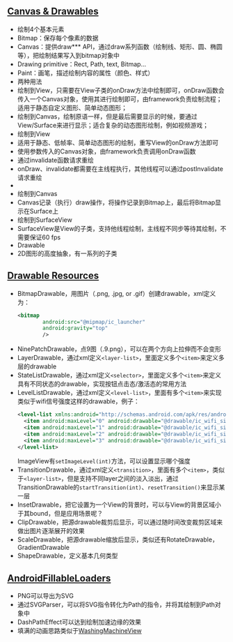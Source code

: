 ## [Canvas & Drawables](http://developer.android.com/guide/topics/graphics/2d-graphics.html)
+  绘制4个基本元素
  +  Bitmap：保存每个像素的数据
  +  Canvas：提供draw*** API，通过draw系列函数（绘制线、矩形、圆、椭圆等），把绘制结果写入到bitmap对象中
  +  Drawing primitive：Rect, Path, text, Bitmap...
  +  Paint：画笔，描述绘制内容的属性（颜色、样式）
+  两种用法
  +  绘制到View，只需要在View子类的onDraw方法中绘制即可，onDraw函数会传入一个Canvas对象，使用其进行绘制即可，由framework负责绘制流程；适用于静态自定义图形、简单动态图形；
  +  绘制到Canvas，绘制原语一样，但是最后需要显示的时候，要通过View/Surface来进行显示；适合复杂的动态图形绘制，例如视频游戏；
+  绘制到View
  +  适用于静态、低帧率、简单动态图形的绘制，重写View的onDraw方法即可
  +  使用参数传入的Canvas对象，由framework负责调用onDraw函数
  +  通过invalidate函数请求重绘
  +  onDraw、invalidate都需要在主线程执行，其他线程可以通过postInvalidate请求重绘
  +  
+  绘制到Canvas
  +  Canvas记录（执行）draw操作，将操作记录到Bitmap上，最后将Bitmap显示在Surface上
+  绘制到SurfaceView
  +  SurfaceView是View的子类，支持他线程绘制，主线程不同步等待其绘制，不需要保证60 fps
+  Drawable
  +  2D图形的高度抽象，有一系列的子类
  
## [Drawable Resources](http://developer.android.com/intl/zh-cn/guide/topics/resources/drawable-resource.html)
+  BitmapDrawable，用图片（.png, .jpg, or .gif）创建drawable，xml定义为：
    ```xml
    <bitmap
            android:src="@mipmap/ic_launcher"
            android:gravity="top"
            />
    ```
+  NinePatchDrawable，点9图（.9.png），可以在两个方向上拉伸而不会变形
+  LayerDrawable，通过xml定义`<layer-list>`，里面定义多个`<item>`来定义多层的drawable
+  StateListDrawable，通过xml定义`<selector>`，里面定义多个`<item>`来定义具有不同状态的drawable，实现按钮点击态/激活态的常用方法
+  LevelListDrawable，通过xml定义`<level-list>`，里面有多个`<item>`来实现类似于wifi信号强度这样的drawable，例子：
    ```xml
    <level-list xmlns:android="http://schemas.android.com/apk/res/android">
      <item android:maxLevel="0" android:drawable="@drawable/ic_wifi_signal_1" />
      <item android:maxLevel="1" android:drawable="@drawable/ic_wifi_signal_2" />
      <item android:maxLevel="2" android:drawable="@drawable/ic_wifi_signal_3" />
      <item android:maxLevel="3" android:drawable="@drawable/ic_wifi_signal_4" />
    </level-list>
    ```
    ImageView有`setImageLevel(int)`方法，可以设置显示哪个强度
+  TransitionDrawable，通过xml定义`<transition>`，里面有多个`<item>`，类似于`<layer-list>`，但是支持不同layer之间的淡入淡出，通过TransitionDrawable的`startTransition(int)`、`resetTransition()`来显示某一层
+  InsetDrawable，把它设置为一个View的背景时，可以与View的背景区域小于其bound，但是应用场景呢？
+  ClipDrawable，把源drawable裁剪后显示，可以通过随时间改变裁剪区域来做出图片逐渐展开的效果
+  ScaleDrawable，把源drawable缩放后显示，类似还有RotateDrawable，GradientDrawable
+  ShapeDrawable，定义基本几何类型
  
## [AndroidFillableLoaders](http://jorgecastillo.xyz/2015/08/16/android-fillable-loaders/)
+  PNG可以导出为SVG
+  通过SVGParser，可以将SVG指令转化为Path的指令，并将其绘制到Path对象中
+  DashPathEffect可以达到绘制加速边缘的效果
+  填满的动画思路类似于[WashingMachineView](https://github.com/naman14/WashingMachineView/)